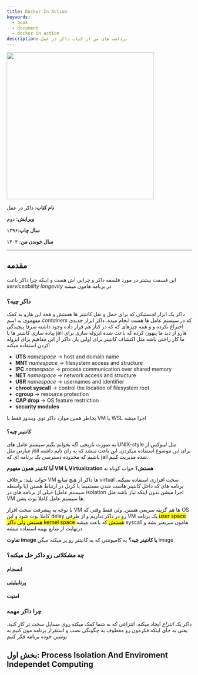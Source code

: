 ```yaml
---
title: Docker In Action
keywords:
  - book
  - document
  - docker in action
description: برداشت های من از کتاب داکر در عمل
---
```


<img src="https://m.media-amazon.com/images/I/71VgrJPXWiL._SL1500_.jpg"  height="400"/>

**نام کتاب**: داکر در عمل

**ویرایش:** دوم

**سال چاپ**:۱۳۹۶

**سال خوندن من**: ۱۴۰۴

---

## مقدمه

این قسمت بیشتر در مورد فلسفه داکر و چرایی اش هست و اینکه چرا داکر باعث *serviceability* *longevity* در برنامه هامون میشه

### داکر چیه؟

داکر یک ابزار لجستیکی که برای حمل و نقل کانتینر ها هستش و همه این هارو به کمک مفهموی به اسم _containers_ که در سیستم عامل ها هست انجام میده. داکر ابزار جدیدی اختراع نکرده و و همه چیزهای که که در کنار هم قرار داده وجود داشته  صرفا پیچیدگی پیاده سازی کانتینر ها یا jail هارو از دید ما پنهون کرده که باعث شده ایزوله سازی برای ما کار راحتی باشه مثل اکتشاف کانتینر برای اولین بار. داکر از این مفاهیم برای ایزوله کردن استفاده میکنه:

<span dir="ltr">

- **UTS** *namespace* -> host and domain name
- **MNT** *namespace* -> filesystem access and structure
- **IPC** *namespace* -> process communication over shared memory
- **NET** *namespace* -> network access and structure
- **USR** *namespace* -> usernames and identifier
- **chroot syscall** -> control the location of filesystem root
- **cgroup** -> resource protection
- **CAP drop** -> OS feature restriction
- **security modules**

</span>

بخاطر همین موارد داکر توی ویندوز فقط با VM یا  WSL اجرا میشه

#### کانتینر چیه؟

به صورت تاریخی اگه بخوایم بگیم سیستم عامل های UNIX-style مثل لینوکس از عبارتی مثل _jail_ برای این موضوع استفاده میکردن. این باعث میشد که یه ران تایم داشته باشیم که محدوده دسترسی یک برنامه ای که jail شده مدیریت کنیم.

**آیا کانتینر همون مفهوم VM یا Virtualization هستش؟** جواب کوتاه نه

جواب بلند: برخلاف VM ها داکر از هیچ منابع virtual سخت افزاری استفاده نمیکنه. برنامه های که داخل کانتینر هاست شدن مستقیما با کرنل در ارتباط هستن (با واسطه سیستم عامل) خیلی از برنامه های در isolation اجرا میشن بدون اینکه نیاز باشه مثل VM ها سیستم عامل کاملا بوت بشن.

با توجه به پیشرفت سخت افزار VM ها هم گزینه سریعی هستن. ولی فقط وقتی که OS کاملا بوت شود و این delay رو در داکر نداریم و از طرفی VM یک برنامه <mark>    user space هستش ولی داکر kernel space هستش </mark> که باعث میشه syscall هامون سریعتر بشه و درنهایت از منابع بهینه استفاده میشه

**تفاوت image با کانتینر چیه؟** به کامپوننتی که یه کانیتنر رو پر میکنه میگن image

### چه مشکلاتی رو داکر حل میکنه؟

#### انسجام



#### پرتابیلیتی

#### امنیت

### چرا داکر مهمه

داکر یک *انتزاع* ایجاد میکنه. انتزاعی که به شما کمک میکنه روی مسايل سخت تر کار کنید. یعنی به جای اینکه فکرمون رو معطوف به چگونگی نصب و استقرار برنامه مون کنیم به نوشتن خوده برنامه فکر کنیم



## بخش اول: Process Isolation And Enviroment Independet Computing

### 
